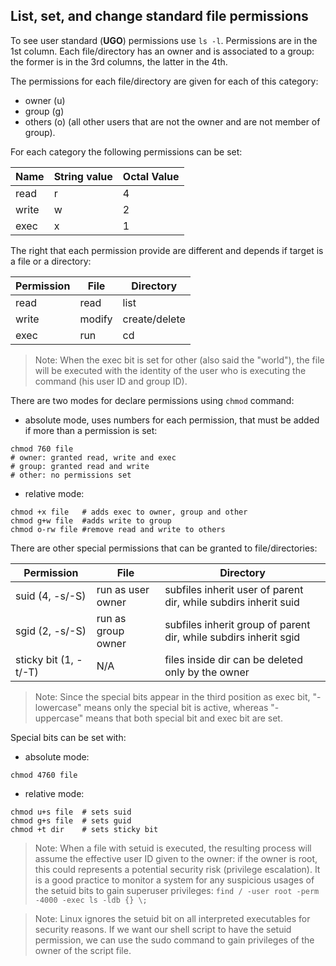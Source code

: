 ## List, set, and change standard file permissions

To see user standard (**UGO**) permissions use `ls -l`. Permissions are in the 1st column. Each file/directory has an owner and is associated to a group: the former is in the 3rd columns, the latter in the 4th.

The permissions for each file/directory are given for each of this category:

- owner (u)
- group (g)
- others (o) (all other users that are not the owner and are not member of group).

For each category the following permissions can be set:

| Name | String value | Octal Value |
| ----------- | ----------- | ----------- |
| read | r | 4 |
| write | w | 2 |
| exec | x | 1 |


The right that each permission provide are different and depends if target is a file or a directory:

| Permission | File | Directory |
| ----------- | ----------- | ----------- |
| read | read |	list |
| write | modify | 	create/delete |
| exec | run | cd |

> Note: When the exec bit is set for other (also said the "world"), the file will be executed with the identity of the user who is executing the command (his user ID and group ID).

There are two modes for declare permissions using `chmod` command:

- absolute mode, uses numbers for each permission, that must be added if more than a permission is set:
```
chmod 760 file
# owner: granted read, write and exec
# group: granted read and write
# other: no permissions set
```

- relative mode:
```
chmod +x file   # adds exec to owner, group and other
chmod g+w file  #adds write to group
chmod o-rw file #remove read and write to others
```

There are other special permissions that can be granted to file/directories:

| Permission | File | Directory |
| ----------- | ----------- | ----------- |
| suid (4, -s/-S) | run as user owner | subfiles inherit user of parent dir, while subdirs inherit suid |
| sgid (2, -s/-S) | run as group owner | subfiles inherit group of parent dir, while subdirs inherit sgid |
| sticky bit (1, -t/-T) | N/A | files inside dir can be deleted only by the owner |

> Note: Since the special bits appear in the third position as exec bit, "-lowercase" means only the special bit is active, whereas "-uppercase" means that both special bit and exec bit are set.  

Special bits can be set with:

- absolute mode:
```
chmod 4760 file 
```
- relative mode:
```
chmod u+s file  # sets suid
chmod g+s file  # sets guid
chmod +t dir    # sets sticky bit
```

> Note: When a file with setuid is executed, the resulting process will assume the effective user ID given to the owner: if the owner is root, this could represents a potential security risk (privilege escalation). It is a good practice to monitor a system for any suspicious usages of the setuid bits to gain superuser privileges: `find / -user root -perm -4000 -exec ls -ldb {} \;`

> Note: Linux ignores the setuid bit on all interpreted executables for security reasons. If we want our shell script to have the setuid permission, we can use the sudo command to gain privileges of the owner of the script file.